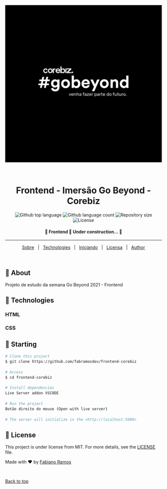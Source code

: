 <div align="center" id="top"> 
  <img src="./.github/gobeyond.jpg" alt="Go Beyond Corebiz" />

  &#xa0;

  <!-- <a href="https://frontend.netlify.app">Demo</a> -->
</div>

<h1 align="center">Frontend - Imersão Go Beyond - Corebiz</h1>

<p align="center">
  <img alt="Github top language" src="https://img.shields.io/github/languages/top/fabramosdev/frontend?color=56BEB8">

  <img alt="Github language count" src="https://img.shields.io/github/languages/count/fabramosdev/frontend?color=56BEB8">

  <img alt="Repository size" src="https://img.shields.io/github/repo-size/fabramosdev/frontend?color=56BEB8">

  <img alt="License" src="https://img.shields.io/github/license/fabramosdev/frontend?color=56BEB8">

  <!-- <img alt="Github issues" src="https://img.shields.io/github/issues/fabramosdev/frontend?color=56BEB8" /> -->

  <!-- <img alt="Github forks" src="https://img.shields.io/github/forks/fabramosdev/frontend?color=56BEB8" /> -->

  <!-- <img alt="Github stars" src="https://img.shields.io/github/stars/fabramosdev/frontend?color=56BEB8" /> -->
</p>

<!-- Status -->

<h4 align="center"> 
	🚧  Frontend 🚀 Under construction...  🚧
</h4> 

<hr>

<p align="center">
  <a href="#dart-about">Sobre</a> &#xa0; | &#xa0;
  <a href="#rocket-technologies">Technologies</a> &#xa0; | &#xa0;
  <a href="#checkered_flag-starting">Iniciando</a> &#xa0; | &#xa0;
  <a href="#memo-license">Licensa</a> &#xa0; | &#xa0;
  <a href="https://github.com/fabramosdev" target="_blank">Author</a>
</p>

<br>

## :dart: About ##

Projeto de estudo da semana Go Beyond 2021 - Frontend


## :rocket: Technologies ##

### HTML
### CSS

## :checkered_flag: Starting ##

```bash
# Clone this project
$ git clone https://github.com/fabramosdev/frontend-corebiz

# Access
$ cd frontend-corebiz

# Install dependencies
Live Server addon VSCODE

# Run the project
Botão direito do mouse (Open with live server)

# The server will initialize in the <http://localhost:5000>
```

## :memo: License ##

This project is under license from MIT. For more details, see the [LICENSE](LICENSE.md) file.


Made with :heart: by <a href="https://github.com/fabramosdev" target="_blank">Fabiano Ramos</a>

&#xa0;

<a href="#top">Back to top</a>
